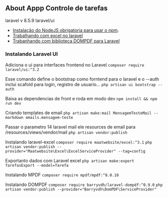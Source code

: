 ## About Appp Controle de tarefas
laravel v 8.5.9
laravel/ui

- [Instalação do NodeJS obrigatoria para usar o npm](https://nodejs.org/en).
- [Trabalhando com excel no laravel](https://laravel-excel.com/)
- [Trabanhando com biblioteca DOMPDF para Laravel](https://github.com/barryvdh/laravel-dompdf)

### Instalando Laravel UI

Adiciona o ui para interfaces frontend no Laravel
```composer require laravel/ui:^3.2```

Esse comando define o bootstrap como forntend para o laravel  e o --auth inclui scafold para login, registro de usuario...
```php artisan ui bootstrap --auth```

Baixa as dependencias de front e roda em modo dev
```npm install && npm run dev```

Criando templates de email
```php artisan make:mail MensagemTesteMail --markdown emails.mensagem-teste```

Passar o parametro 14 laravel mail ele resources de email para /resources/views/vendor/mail
```php artisan vendor:publish```

Instalando laravel-excel
```composer require maatwebsite/excel:^3.1```
```php artisan vendor:publish --provider="Maatwebsite\Excel\ExcelServiceProvider" --tag=config```

Exportanto dados com Laravel excel
```php artisan make:export TarefasExport --model=Tarefa```

Instalando MPDF
```composer require mpdf/mpdf:^8.0.10```

Instalando DOMPDF
```composer require barryvdh/laravel-dompdf:^0.9.0```
```php artisan vendor:publish --provider="Barryvdh\DomPDF\ServiceProvider"```